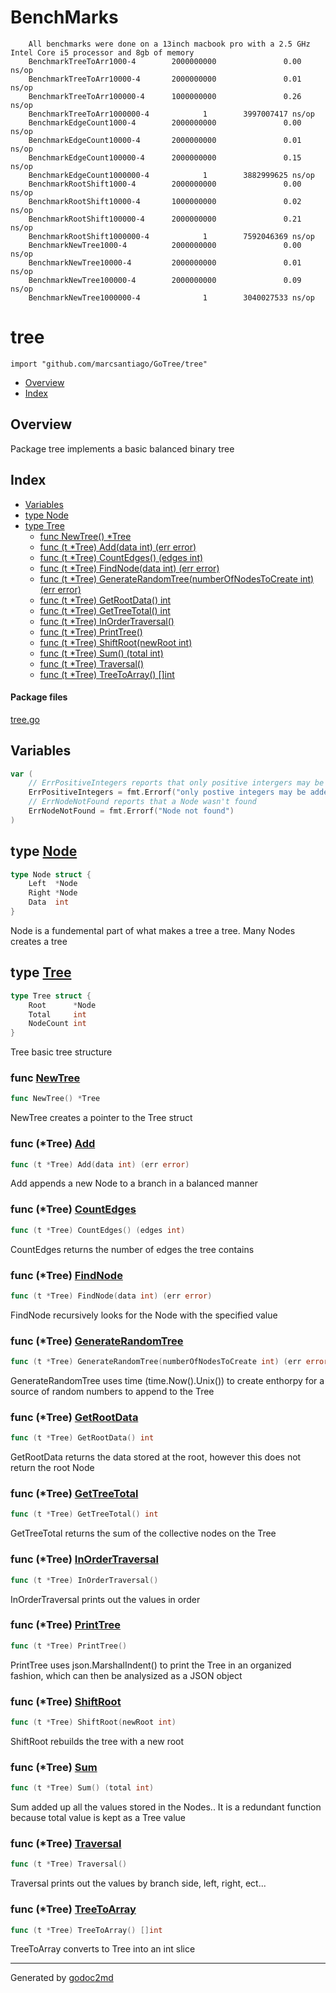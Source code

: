 # BenchMarks
```
    All benchmarks were done on a 13inch macbook pro with a 2.5 GHz Intel Core i5 processor and 8gb of memory
    BenchmarkTreeToArr1000-4        2000000000               0.00 ns/op
    BenchmarkTreeToArr10000-4       2000000000               0.01 ns/op
    BenchmarkTreeToArr100000-4      1000000000               0.26 ns/op
    BenchmarkTreeToArr1000000-4            1        3997007417 ns/op
    BenchmarkEdgeCount1000-4        2000000000               0.00 ns/op
    BenchmarkEdgeCount10000-4       2000000000               0.01 ns/op
    BenchmarkEdgeCount100000-4      2000000000               0.15 ns/op
    BenchmarkEdgeCount1000000-4            1        3882999625 ns/op
    BenchmarkRootShift1000-4        2000000000               0.00 ns/op
    BenchmarkRootShift10000-4       1000000000               0.02 ns/op
    BenchmarkRootShift100000-4      2000000000               0.21 ns/op
    BenchmarkRootShift1000000-4            1        7592046369 ns/op
    BenchmarkNewTree1000-4          2000000000               0.00 ns/op
    BenchmarkNewTree10000-4         2000000000               0.01 ns/op
    BenchmarkNewTree100000-4        2000000000               0.09 ns/op
    BenchmarkNewTree1000000-4              1        3040027533 ns/op
```

# tree
`import "github.com/marcsantiago/GoTree/tree"`

* [Overview](#pkg-overview)
* [Index](#pkg-index)

## <a name="pkg-overview">Overview</a>
Package tree implements a basic balanced binary tree




## <a name="pkg-index">Index</a>
* [Variables](#pkg-variables)
* [type Node](#Node)
* [type Tree](#Tree)
  * [func NewTree() *Tree](#NewTree)
  * [func (t *Tree) Add(data int) (err error)](#Tree.Add)
  * [func (t *Tree) CountEdges() (edges int)](#Tree.CountEdges)
  * [func (t *Tree) FindNode(data int) (err error)](#Tree.FindNode)
  * [func (t *Tree) GenerateRandomTree(numberOfNodesToCreate int) (err error)](#Tree.GenerateRandomTree)
  * [func (t *Tree) GetRootData() int](#Tree.GetRootData)
  * [func (t *Tree) GetTreeTotal() int](#Tree.GetTreeTotal)
  * [func (t *Tree) InOrderTraversal()](#Tree.InOrderTraversal)
  * [func (t *Tree) PrintTree()](#Tree.PrintTree)
  * [func (t *Tree) ShiftRoot(newRoot int)](#Tree.ShiftRoot)
  * [func (t *Tree) Sum() (total int)](#Tree.Sum)
  * [func (t *Tree) Traversal()](#Tree.Traversal)
  * [func (t *Tree) TreeToArray() []int](#Tree.TreeToArray)


#### <a name="pkg-files">Package files</a>
[tree.go](/src/github.com/marcsantiago/GoTree/tree/tree.go) 



## <a name="pkg-variables">Variables</a>
``` go
var (
    // ErrPositiveIntegers reports that only positive intergers may be added to the tree
    ErrPositiveIntegers = fmt.Errorf("only postive integers may be added")
    // ErrNodeNotFound reports that a Node wasn't found
    ErrNodeNotFound = fmt.Errorf("Node not found")
)
```



## <a name="Node">type</a> [Node](/src/target/tree.go?s=220:277#L3)
``` go
type Node struct {
    Left  *Node
    Right *Node
    Data  int
}
```
Node is a fundemental part of what makes a tree a tree. Many Nodes creates a tree










## <a name="Tree">type</a> [Tree](/src/target/tree.go?s=308:375#L10)
``` go
type Tree struct {
    Root      *Node
    Total     int
    NodeCount int
}
```
Tree basic tree structure







### <a name="NewTree">func</a> [NewTree](/src/target/tree.go?s=693:713#L24)
``` go
func NewTree() *Tree
```
NewTree creates a pointer to the Tree struct





### <a name="Tree.Add">func</a> (\*Tree) [Add](/src/target/tree.go?s=1372:1412#L57)
``` go
func (t *Tree) Add(data int) (err error)
```
Add appends a new Node to a branch in a balanced manner




### <a name="Tree.CountEdges">func</a> (\*Tree) [CountEdges](/src/target/tree.go?s=3713:3752#L180)
``` go
func (t *Tree) CountEdges() (edges int)
```
CountEdges returns the number of edges the tree contains




### <a name="Tree.FindNode">func</a> (\*Tree) [FindNode](/src/target/tree.go?s=805:850#L29)
``` go
func (t *Tree) FindNode(data int) (err error)
```
FindNode recursively looks for the Node with the specified value




### <a name="Tree.GenerateRandomTree">func</a> (\*Tree) [GenerateRandomTree](/src/target/tree.go?s=4460:4532#L217)
``` go
func (t *Tree) GenerateRandomTree(numberOfNodesToCreate int) (err error)
```
GenerateRandomTree uses time (time.Now().Unix()) to create enthorpy for a source of random numbers to append to the Tree




### <a name="Tree.GetRootData">func</a> (\*Tree) [GetRootData](/src/target/tree.go?s=4858:4890#L232)
``` go
func (t *Tree) GetRootData() int
```
GetRootData returns the data stored at the root, however this does not return the root Node




### <a name="Tree.GetTreeTotal">func</a> (\*Tree) [GetTreeTotal](/src/target/tree.go?s=4984:5017#L237)
``` go
func (t *Tree) GetTreeTotal() int
```
GetTreeTotal returns the sum of the collective nodes on the Tree




### <a name="Tree.InOrderTraversal">func</a> (\*Tree) [InOrderTraversal](/src/target/tree.go?s=2064:2097#L95)
``` go
func (t *Tree) InOrderTraversal()
```
InOrderTraversal prints out the values in order




### <a name="Tree.PrintTree">func</a> (\*Tree) [PrintTree](/src/target/tree.go?s=6124:6150#L292)
``` go
func (t *Tree) PrintTree()
```
PrintTree uses json.MarshalIndent() to print the Tree in an organized fashion, which can then be analysized as a JSON
object




### <a name="Tree.ShiftRoot">func</a> (\*Tree) [ShiftRoot](/src/target/tree.go?s=5850:5887#L280)
``` go
func (t *Tree) ShiftRoot(newRoot int)
```
ShiftRoot rebuilds the tree with a new root




### <a name="Tree.Sum">func</a> (\*Tree) [Sum](/src/target/tree.go?s=3061:3093#L144)
``` go
func (t *Tree) Sum() (total int)
```
Sum added up all the values stored in the Nodes.. It is a redundant function because total value is kept as a Tree
value




### <a name="Tree.Traversal">func</a> (\*Tree) [Traversal](/src/target/tree.go?s=2552:2578#L119)
``` go
func (t *Tree) Traversal()
```
Traversal prints out the values by branch side, left, right, ect...




### <a name="Tree.TreeToArray">func</a> (\*Tree) [TreeToArray](/src/target/tree.go?s=5089:5123#L242)
``` go
func (t *Tree) TreeToArray() []int
```
TreeToArray converts to Tree into an int slice








- - -
Generated by [godoc2md](http://godoc.org/github.com/davecheney/godoc2md)
